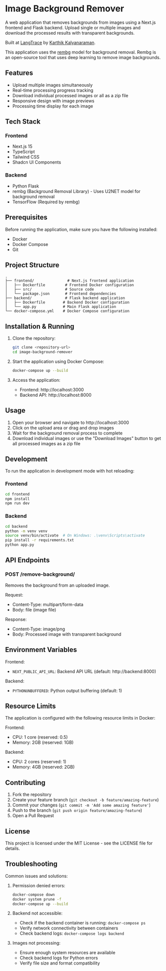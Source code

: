 # Image Background Remover

A web application that removes backgrounds from images using a Next.js frontend and Flask backend. Upload single or multiple images and download the processed results with transparent backgrounds.

Built at [LangTrace](https://langtrace.ai) by [Karthik Kalyanaraman](https://x.com/karthikkalyan90).

This application uses the [rembg](https://pypi.org/project/rembg/) model for background removal. Rembg is an open-source tool that uses deep learning to remove image backgrounds.

## Features

- Upload multiple images simultaneously
- Real-time processing progress tracking
- Download individual processed images or all as a zip file
- Responsive design with image previews
- Processing time display for each image

## Tech Stack

### Frontend
- Next.js 15
- TypeScript
- Tailwind CSS
- Shadcn UI Components

### Backend
- Python Flask
- rembg (Background Removal Library) - Uses U2NET model for background removal
- TensorFlow (Required by rembg)

## Prerequisites

Before running the application, make sure you have the following installed:
- Docker
- Docker Compose
- Git

## Project Structure

```
.
├── frontend/               # Next.js frontend application
│   ├── Dockerfile         # Frontend Docker configuration
│   ├── src/               # Source code
│   └── package.json       # Frontend dependencies
├── backend/               # Flask backend application
│   ├── Dockerfile        # Backend Docker configuration
│   └── app.py            # Main Flask application
└── docker-compose.yml    # Docker Compose configuration
```

## Installation & Running

1. Clone the repository:
   ```bash
   git clone <repository-url>
   cd image-background-remover
   ```

2. Start the application using Docker Compose:
   ```bash
   docker-compose up --build
   ```

3. Access the application:
   - Frontend: http://localhost:3000
   - Backend API: http://localhost:8000

## Usage

1. Open your browser and navigate to http://localhost:3000
2. Click on the upload area or drag and drop images
3. Wait for the background removal process to complete
4. Download individual images or use the "Download Images" button to get all processed images as a zip file

## Development

To run the application in development mode with hot reloading:

### Frontend
```bash
cd frontend
npm install
npm run dev
```

### Backend
```bash
cd backend
python -m venv venv
source venv/bin/activate  # On Windows: .\venv\Scripts\activate
pip install -r requirements.txt
python app.py
```

## API Endpoints

### POST /remove-background/
Removes the background from an uploaded image.

Request:
- Content-Type: multipart/form-data
- Body: file (image file)

Response:
- Content-Type: image/png
- Body: Processed image with transparent background

## Environment Variables

Frontend:
- `NEXT_PUBLIC_API_URL`: Backend API URL (default: http://backend:8000)

Backend:
- `PYTHONUNBUFFERED`: Python output buffering (default: 1)

## Resource Limits

The application is configured with the following resource limits in Docker:

Frontend:
- CPU: 1 core (reserved: 0.5)
- Memory: 2GB (reserved: 1GB)

Backend:
- CPU: 2 cores (reserved: 1)
- Memory: 4GB (reserved: 2GB)

## Contributing

1. Fork the repository
2. Create your feature branch (`git checkout -b feature/amazing-feature`)
3. Commit your changes (`git commit -m 'Add some amazing feature'`)
4. Push to the branch (`git push origin feature/amazing-feature`)
5. Open a Pull Request

## License

This project is licensed under the MIT License - see the LICENSE file for details.

## Troubleshooting

Common issues and solutions:

1. Permission denied errors:
   ```bash
   docker-compose down
   docker system prune -f
   docker-compose up --build
   ```

2. Backend not accessible:
   - Check if the backend container is running: `docker-compose ps`
   - Verify network connectivity between containers
   - Check backend logs: `docker-compose logs backend`

3. Images not processing:
   - Ensure enough system resources are available
   - Check backend logs for Python errors
   - Verify file size and format compatibility